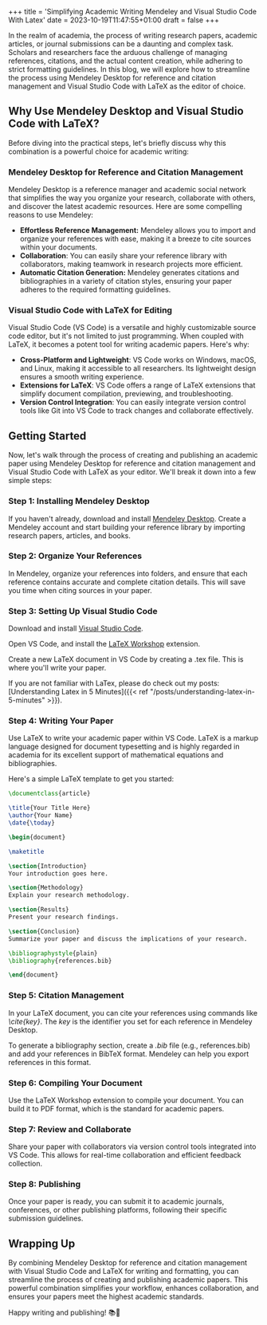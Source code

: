 +++
title = 'Simplifying Academic Writing Mendeley and Visual Studio Code With Latex'
date = 2023-10-19T11:47:55+01:00
draft = false
+++

In the realm of academia, the process of writing research papers, academic articles, or journal submissions can be a daunting and complex task. Scholars and researchers face the arduous challenge of managing references, citations, and the actual content creation, while adhering to strict formatting guidelines. In this blog, we will explore how to streamline the process using Mendeley Desktop for reference and citation management and Visual Studio Code with LaTeX as the editor of choice.

## Why Use Mendeley Desktop and Visual Studio Code with LaTeX?

Before diving into the practical steps, let's briefly discuss why this combination is a powerful choice for academic writing:

### Mendeley Desktop for Reference and Citation Management

Mendeley Desktop is a reference manager and academic social network that simplifies the way you organize your research, collaborate with others, and discover the latest academic resources. Here are some compelling reasons to use Mendeley:

- **Effortless Reference Management:** Mendeley allows you to import and organize your references with ease, making it a breeze to cite sources within your documents.
- **Collaboration**: You can easily share your reference library with collaborators, making teamwork in research projects more efficient.
- **Automatic Citation Generation:** Mendeley generates citations and bibliographies in a variety of citation styles, ensuring your paper adheres to the required formatting guidelines.

### Visual Studio Code with LaTeX for Editing

Visual Studio Code (VS Code) is a versatile and highly customizable source code editor, but it's not limited to just programming. When coupled with LaTeX, it becomes a potent tool for writing academic papers. Here's why:

- **Cross-Platform and Lightweight**: VS Code works on Windows, macOS, and Linux, making it accessible to all researchers. Its lightweight design ensures a smooth writing experience.
- **Extensions for LaTeX**: VS Code offers a range of LaTeX extensions that simplify document compilation, previewing, and troubleshooting.
- **Version Control Integration**: You can easily integrate version control tools like Git into VS Code to track changes and collaborate effectively.

## Getting Started

Now, let's walk through the process of creating and publishing an academic paper using Mendeley Desktop for reference and citation management and Visual Studio Code with LaTeX as your editor. We'll break it down into a few simple steps:

### Step 1: Installing Mendeley Desktop

If you haven't already, download and install [Mendeley Desktop](https://www.mendeley.com/download-desktop-new/). Create a Mendeley account and start building your reference library by importing research papers, articles, and books.

### Step 2: Organize Your References

In Mendeley, organize your references into folders, and ensure that each reference contains accurate and complete citation details. This will save you time when citing sources in your paper.

### Step 3: Setting Up Visual Studio Code

Download and install [Visual Studio Code](https://code.visualstudio.com/download).

Open VS Code, and install the [LaTeX Workshop](https://marketplace.visualstudio.com/items?itemName=James-Yu.latex-workshop) extension.

Create a new LaTeX document in VS Code by creating a .tex file. This is where you'll write your paper.

If you are not familiar with LaTex, please do check out my posts: [Understanding Latex in 5 Minutes]({{< ref "/posts/understanding-latex-in-5-minutes" >}}).

### Step 4: Writing Your Paper

Use LaTeX to write your academic paper within VS Code. LaTeX is a markup language designed for document typesetting and is highly regarded in academia for its excellent support of mathematical equations and bibliographies.

Here's a simple LaTeX template to get you started:

```latex
\documentclass{article}

\title{Your Title Here}
\author{Your Name}
\date{\today}

\begin{document}

\maketitle

\section{Introduction}
Your introduction goes here.

\section{Methodology}
Explain your research methodology.

\section{Results}
Present your research findings.

\section{Conclusion}
Summarize your paper and discuss the implications of your research.

\bibliographystyle{plain}
\bibliography{references.bib}

\end{document}
```

### Step 5: Citation Management

In your LaTeX document, you can cite your references using commands like _\cite{key}_. The _key_ is the identifier you set for each reference in Mendeley Desktop.

To generate a bibliography section, create a _.bib_ file (e.g., references.bib) and add your references in BibTeX format. Mendeley can help you export references in this format.

### Step 6: Compiling Your Document

Use the LaTeX Workshop extension to compile your document. You can build it to PDF format, which is the standard for academic papers.

### Step 7: Review and Collaborate

Share your paper with collaborators via version control tools integrated into VS Code. This allows for real-time collaboration and efficient feedback collection.

### Step 8: Publishing

Once your paper is ready, you can submit it to academic journals, conferences, or other publishing platforms, following their specific submission guidelines.

## Wrapping Up

By combining Mendeley Desktop for reference and citation management with Visual Studio Code and LaTeX for writing and formatting, you can streamline the process of creating and publishing academic papers. This powerful combination simplifies your workflow, enhances collaboration, and ensures your papers meet the highest academic standards.

Happy writing and publishing! 📚🔬
